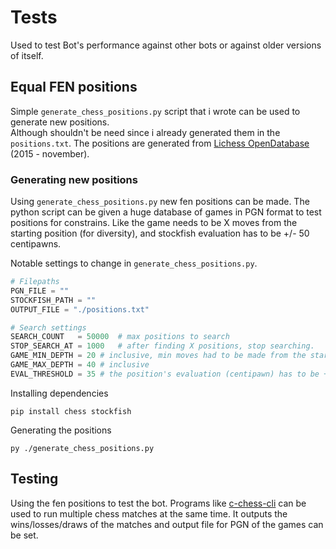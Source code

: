 # Tests
Used to test Bot's performance against other bots or against older versions of itself.

## Equal FEN positions
Simple ```generate_chess_positions.py``` script that i wrote can be used to generate new positions.  
Although shouldn't be need since i already generated them in the ```positions.txt```.
The positions are generated from [Lichess OpenDatabase](https://database.lichess.org/) (2015 - november).

### Generating new positions
Using ```generate_chess_positions.py``` new fen positions can be made.
The python script can be given a huge database of games in PGN format to test positions for constrains. Like the game needs to be X moves from the starting position (for diversity), and stockfish evaluation has to be +/- 50 centipawns.

Notable settings to change in ```generate_chess_positions.py```.
```py
# Filepaths
PGN_FILE = ""
STOCKFISH_PATH = ""
OUTPUT_FILE = "./positions.txt"

# Search settings
SEARCH_COUNT   = 50000  # max positions to search
STOP_SEARCH_AT = 1000   # after finding X positions, stop searching.
GAME_MIN_DEPTH = 20 # inclusive, min moves had to be made from the starting position
GAME_MAX_DEPTH = 40 # inclusive
EVAL_THRESHOLD = 35 # the position's evaluation (centipawn) has to be +/- EVAL_THRESHOLD to be included in the positions. Lower number means more equal positions
```

Installing dependencies
```
pip install chess stockfish
```

Generating the positions
```
py ./generate_chess_positions.py
```

## Testing
Using the fen positions to test the bot. Programs like [c-chess-cli](https://github.com/lucasart/c-chess-cli) can be used to run multiple chess matches at the same time. It outputs the wins/losses/draws of the matches and output file for PGN of the games can be set.
